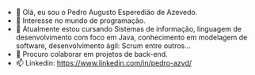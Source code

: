 - 👋 Olá, eu sou o Pedro Augusto Esperedião de Azevedo.
- 👀 Interesse no mundo de programação.
- 🌱 Atualmente estou cursando Sistemas de informação, linguagem de desenvolvimento com foco em Java, conhecimento em modelagem de software, desenvolvimento ágil: Scrum entre outros...
- 💞️ Procuro colaborar em projetos de back-end.
- 📫 Linkedin: https://www.linkedin.com/in/pedro-azvd/
